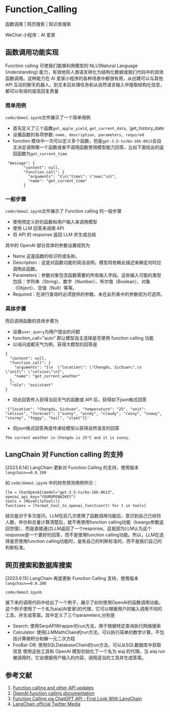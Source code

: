 # Function_Calling

函数调用 | 网页搜索 | 知识库搜索

WeChat 小程序：AI 爱家

## 函数调用功能实现

Function calling 可使我们能够利用模型的 NLU(Natural Language Understanding) 能力，有效地将人类语言转化为结构化数据或我们代码中的具体函数调用。这种能力在 AI 爱家小程序的各种场景中都很有用，从创建可以与其他 API 互动的聊天机器人，到文本后处理任务和从自然语言输入中提取结构化信息，都可以有效的提高回复质量

### 简单用例

`code/demo1.ipynb`文件展示了一个简单用例

- 首先定义了三个函数`get_apple_yield`, `get_current_data`, `get_history_date
- 设置函数的各项参数: `name, description, parameters, required`
- function 模块中一次可以定义多个函数，但是`gpt-3.5-turbo-16k-0613`会自主决定调用哪一个函数或者不调用函数使用模型能力回答，比如下面给出的返回函数为`get_current_time`
```
 "message": {
        "content": null,
        "function_call": {
          "arguments": "{\n\"time\": \"now\"\n}",
          "name": "get_current_time"
        }
```

### 一般步骤

`code/demo2.ipynb`文件展示了 Function calling 的一般步骤

- 使用预定义好的函数和用户输入来调用模型
- 使用 LLM 回答来调用 API
- 将 API 的 response 返回 LLM 并生成总结

其中的 OpenAI 部分具体的参数设置规则为
- Name 这是函数的标识符或名称。
- Description：这是对函数功能的简洁说明。模型将依赖此描述来确定何时应调用此函数。
- Parameters：参数对象包含函数需要的所有输入字段。这些输入可能的类型包括：字符串（String）、数字（Number）、布尔值（Boolean）、对象（Object）、空值（Null）等等。
- Required：在进行查询时必须提供的参数。未在此列表中的参数视为可选项。

### 具体步骤

而后调用函数的具体步骤为
- 设置`user_query`为用户提出的问题
- function_call="auto" 即让模型自主选择是否使用 function calling 功能
- 以询问成都天气为例，获得大模型的回答是
```
{
  "content": null,
  "function_call": {
    "arguments": "{\n  \"location\": \"Chengdu, Sichuan\",\n  \"unit\": \"celsius\"\n}",
    "name": "get_current_weather"
  },
  "role": "assistant"
}
```
- 将此回答传入获得当前天气的函数或 API 后，获得如下json格式回答
```
'{"location": "Chengdu, Sichuan", "temperature": "25", "unit": "celsius", "forecast": ["sunny", "windy", "cloudy", "rainy", "snowy", "stormy", "foggy", "hail", "sleet"]}'
```
- 将json格式回答再度传递给模型以获得自然语言的回答
```
The current weather in Chengdu is 25°C and it is sunny.
```

## LangChain 对 Function calling 的支持

[2023.6.14] LangChain 更新对 Function Calling 的支持，使用版本`langchain==0.0.199`

如 `code/demo2.ipynb` 中的财务预测用例所示：

```
llm = ChatOpenAI(model="gpt-3.5-turbo-16k-0613", openai_api_key="YOUROPENAIKEY")
tools = [MoveFileTool()]
functions = [format_tool_to_openai_function(t) for t in tools]
```
结论是对于多次提问，LLM在前几次使用了函数调用功能后，意识到自己已经将人数，年份和总量计算清楚后，就不再使用function calling功能（kwargs参数返回空值），而是直接通过LLM返回了一个response。这是因为LLM认为这个response是一个更好的回答，而不是使用function calling功能。所以，LLM在选择是否使用function calling功能时，是有自己的判断标准的，而不是我们自己的判断标准。

## 网页搜索和数据库搜索

[2023.6.15] LangChain 再度更新 Function Calling 支持，使用版本`langchain==0.0.200`

`code/demo3.ipynb` 

接下来的调用代码中给出了一个例子，展示了如何使用OpenAI的函数调用功能。这个例子使用了一个名为aiaj(AI爱家)的代理，它可以根据用户的输入调用不同的工具，并生成答案。其中定义了三个parameters,分别是
- Search: 使用SerpAPIWrapper的run方法，用于根据特定查询执行网络搜索
- Calculator: 使用LLMMathChain的run方法，可以执行简单的数学计算，不包括计算微积分和解一元二次方程
- FooBar-DB: 使用SQLDatabaseChain的run方法，可以从SQL数据库中获取信息
使用这些工具和 OpenAI 模型初始化了一个名为 aiaj 的代理。当 aiaj.run 被调用时，它会根据用户输入的内容，调用适当的工具并生成答案。

## 参考文献

1. [Function calling and other API updates](https://openai.com/blog/function-calling-and-other-api-updates)
2. [OpenAI function calling documentation](https://platform.openai.com/docs/guides/gpt/function-calling)
3. [Function Calling via ChatGPT API - First Look With LangChain](https://www.youtube.com/watch?v=0-zlUy7VUjg&t=2s)
4. [LangChain official Twitter Media](https:twitter.com/LangChainAI/media) 


